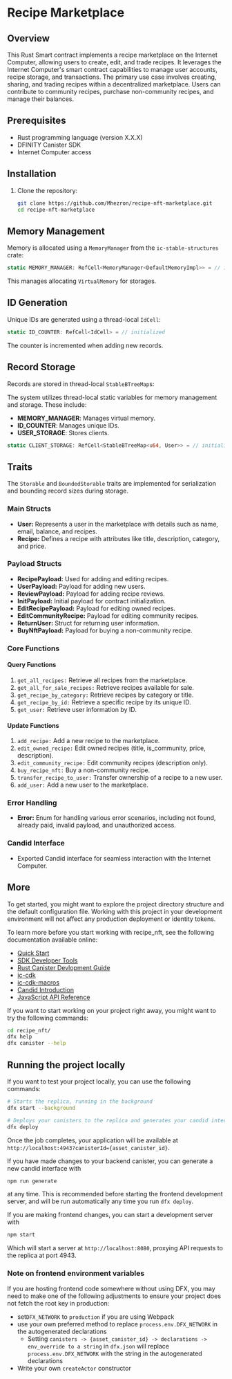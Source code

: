 # Recipe Marketplace

## Overview

This Rust Smart contract implements a recipe marketplace on the Internet Computer, allowing users to create, edit, and trade recipes. It leverages the Internet Computer's smart contract capabilities to manage user accounts, recipe storage, and transactions. The primary use case involves creating, sharing, and trading recipes within a decentralized marketplace. Users can contribute to community recipes, purchase non-community recipes, and manage their balances.

## Prerequisites

- Rust programming language (version X.X.X)
- DFINITY Canister SDK
- Internet Computer access

## Installation

1. Clone the repository:

   ```bash
   git clone https://github.com/Mhezron/recipe-nft-marketplace.git
   cd recipe-nft-marketplace

## Memory Management

Memory is allocated using a `MemoryManager` from the `ic-stable-structures` crate:

```rust
static MEMORY_MANAGER: RefCell<MemoryManager<DefaultMemoryImpl>> = // initialized
```

This manages allocating `VirtualMemory` for storages.

## ID Generation

Unique IDs are generated using a thread-local `IdCell`:

```rust
static ID_COUNTER: RefCell<IdCell> = // initialized
```

The counter is incremented when adding new records.

## Record Storage

Records are stored in thread-local `StableBTreeMap`s:

The system utilizes thread-local static variables for memory management and storage. These include:

- **MEMORY_MANAGER**: Manages virtual memory.
- **ID_COUNTER**: Manages unique IDs.
- **USER_STORAGE**: Stores clients.

```rust
static CLIENT_STORAGE: RefCell<StableBTreeMap<u64, User>> = // initialized
```

## Traits

The `Storable` and `BoundedStorable` traits are implemented for serialization and bounding record sizes during storage.

### Main Structs

- **User:** Represents a user in the marketplace with details such as name, email, balance, and recipes.
- **Recipe:** Defines a recipe with attributes like title, description, category, and price.

### Payload Structs

- **RecipePayload:** Used for adding and editing recipes.
- **UserPayload:** Payload for adding new users.
- **ReviewPayload:** Payload for adding recipe reviews.
- **InitPayload:** Initial payload for contract initialization.
- **EditRecipePayload:** Payload for editing owned recipes.
- **EditCommunityRecipe:** Payload for editing community recipes.
- **ReturnUser:** Struct for returning user information.
- **BuyNftPayload:** Payload for buying a non-community recipe.

### Core Functions

#### Query Functions

1. `get_all_recipes:` Retrieve all recipes from the marketplace.
2. `get_all_for_sale_recipes:` Retrieve recipes available for sale.
3. `get_recipe_by_category:` Retrieve recipes by category or title.
4. `get_recipe_by_id:` Retrieve a specific recipe by its unique ID.
5. `get_user:` Retrieve user information by ID.

#### Update Functions

1. `add_recipe:` Add a new recipe to the marketplace.
2. `edit_owned_recipe:` Edit owned recipes (title, is_community, price, description).
3. `edit_community_recipe:` Edit community recipes (description only).
4. `buy_recipe_nft:` Buy a non-community recipe.
5. `transfer_recipe_to_user:` Transfer ownership of a recipe to a new user.
6. `add_user:` Add a new user to the marketplace.

### Error Handling

- **Error:** Enum for handling various error scenarios, including not found, already paid, invalid payload, and unauthorized access.

### Candid Interface

- Exported Candid interface for seamless interaction with the Internet Computer.

## More

To get started, you might want to explore the project directory structure and the default configuration file. Working with this project in your development environment will not affect any production deployment or identity tokens.

To learn more before you start working with recipe_nft, see the following documentation available online:

- [Quick Start](https://internetcomputer.org/docs/quickstart/quickstart-intro)
- [SDK Developer Tools](https://internetcomputer.org/docs/developers-guide/sdk-guide)
- [Rust Canister Devlopment Guide](https://internetcomputer.org/docs/rust-guide/rust-intro)
- [ic-cdk](https://docs.rs/ic-cdk)
- [ic-cdk-macros](https://docs.rs/ic-cdk-macros)
- [Candid Introduction](https://internetcomputer.org/docs/candid-guide/candid-intro)
- [JavaScript API Reference](https://erxue-5aaaa-aaaab-qaagq-cai.raw.icp0.io)

If you want to start working on your project right away, you might want to try the following commands:

```bash
cd recipe_nft/
dfx help
dfx canister --help
```

## Running the project locally

If you want to test your project locally, you can use the following commands:

```bash
# Starts the replica, running in the background
dfx start --background

# Deploys your canisters to the replica and generates your candid interface
dfx deploy
```

Once the job completes, your application will be available at `http://localhost:4943?canisterId={asset_canister_id}`.

If you have made changes to your backend canister, you can generate a new candid interface with

```bash
npm run generate
```

at any time. This is recommended before starting the frontend development server, and will be run automatically any time you run `dfx deploy`.

If you are making frontend changes, you can start a development server with

```bash
npm start
```

Which will start a server at `http://localhost:8080`, proxying API requests to the replica at port 4943.

### Note on frontend environment variables

If you are hosting frontend code somewhere without using DFX, you may need to make one of the following adjustments to ensure your project does not fetch the root key in production:

- set`DFX_NETWORK` to `production` if you are using Webpack
- use your own preferred method to replace `process.env.DFX_NETWORK` in the autogenerated declarations
  - Setting `canisters -> {asset_canister_id} -> declarations -> env_override to a string` in `dfx.json` will replace `process.env.DFX_NETWORK` with the string in the autogenerated declarations
- Write your own `createActor` constructor
